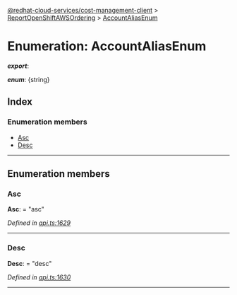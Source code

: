 [@redhat-cloud-services/cost-management-client](../README.md) > [ReportOpenShiftAWSOrdering](../modules/reportopenshiftawsordering.md) > [AccountAliasEnum](../enums/reportopenshiftawsordering.accountaliasenum.md)

# Enumeration: AccountAliasEnum

*__export__*: 

*__enum__*: {string}

## Index

### Enumeration members

* [Asc](reportopenshiftawsordering.accountaliasenum.md#asc)
* [Desc](reportopenshiftawsordering.accountaliasenum.md#desc)

---

## Enumeration members

<a id="asc"></a>

###  Asc

**Asc**:  = "asc"

*Defined in [api.ts:1629](https://github.com/rvsia/javascript-clients/blob/master/packages/cost-management/api.ts#L1629)*

___
<a id="desc"></a>

###  Desc

**Desc**:  = "desc"

*Defined in [api.ts:1630](https://github.com/rvsia/javascript-clients/blob/master/packages/cost-management/api.ts#L1630)*

___


